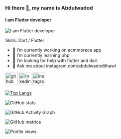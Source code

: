 ### Hi there 👋, my name is Abdulwadod
#### I am Flutter developer
![I am Flutter developer](https://pasteboard.co/vwrWChbxyVys.png)


Skills: Dart / Flutter

- 🔭 I’m currently working on ecmmorece app 
- 🌱 I’m currently learning php 
- 🤔 I’m looking for help with flutter and dart 
- 💬 Ask me about instagram.com/abdulwadodithawi 


[<img src='https://cdn.jsdelivr.net/npm/simple-icons@3.0.1/icons/github.svg' alt='github' height='40'>](https://github.com/wdodsalman)  [<img src='https://cdn.jsdelivr.net/npm/simple-icons@3.0.1/icons/linkedin.svg' alt='linkedin' height='40'>](https://www.linkedin.com/in/abdulwadodithawi/)  [<img src='https://cdn.jsdelivr.net/npm/simple-icons@3.0.1/icons/instagram.svg' alt='instagram' height='40'>](https://www.instagram.com/abdulwadodithawi/)  

[![Top Langs](https://github-readme-stats.vercel.app/api/top-langs/?username=wdodsalman)](https://github.com/anuraghazra/github-readme-stats)

![GitHub stats](https://github-readme-stats.vercel.app/api?username=wdodsalman&show_icons=true&count_private=true)  

![GitHub Activity Graph](https://activity-graph.herokuapp.com/graph?username=wdodsalman)  

![GitHub metrics](https://metrics.lecoq.io/wdodsalman)  

![Profile views](https://gpvc.arturio.dev/wdodsalman)  
